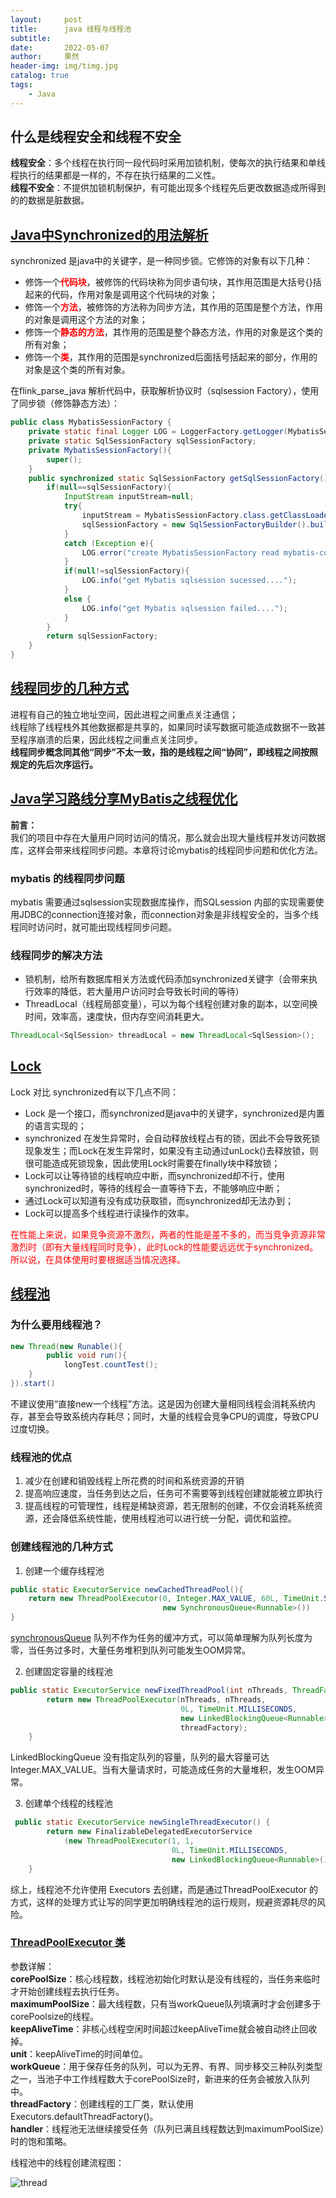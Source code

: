 ```yaml
---
layout:     post
title:      java 线程与线程池
subtitle:   
date:       2022-05-07
author:     果然
header-img: img/timg.jpg
catalog: true
tags:
    - Java
---
```

## 什么是线程安全和线程不安全  
**线程安全**：多个线程在执行同一段代码时采用加锁机制，使每次的执行结果和单线程执行的结果都是一样的，不存在执行结果的二义性。  
**线程不安全**：不提供加锁机制保护，有可能出现多个线程先后更改数据造成所得到的的数据是脏数据。  
## [Java中Synchronized的用法解析](https://www.jb51.net/article/226912.htm)  
synchronized 是java中的关键字，是一种同步锁。它修饰的对象有以下几种：  
* 修饰一个<font color=red>**代码块**</font>，被修饰的代码块称为同步语句块，其作用范围是大括号{}括起来的代码，作用对象是调用这个代码块的对象；  
* 修饰一个<font color=red>**方法**</font>，被修饰的方法称为同步方法，其作用的范围是整个方法，作用的对象是调用这个方法的对象；  
* 修饰一个<font color=red>**静态的方法**</font>，其作用的范围是整个静态方法，作用的对象是这个类的所有对象；  
* 修饰一个<font color=red>**类**</font>，其作用的范围是synchronized后面括号括起来的部分，作用的对象是这个类的所有对象。  

在flink_parse_java 解析代码中，获取解析协议时（sqlsession Factory），使用了同步锁（修饰静态方法）：  
```java
public class MybatisSessionFactory {
    private static final Logger LOG = LoggerFactory.getLogger(MybatisSessionFactory.class);
    private static SqlSessionFactory sqlSessionFactory;
    private MybatisSessionFactory(){
        super();
    }
    public synchronized static SqlSessionFactory getSqlSessionFactory(){
        if(null==sqlSessionFactory){
            InputStream inputStream=null;
            try{
                inputStream = MybatisSessionFactory.class.getClassLoader().getResourceAsStream("mybatis-config.xml");
                sqlSessionFactory = new SqlSessionFactoryBuilder().build(inputStream);
            }
            catch (Exception e){
                LOG.error("create MybatisSessionFactory read mybatis-config.xml cause Exception",e);
            }
            if(null!=sqlSessionFactory){
                LOG.info("get Mybatis sqlsession sucessed....");
            }
            else {
                LOG.info("get Mybatis sqlsession failed....");
            }
        }
        return sqlSessionFactory;
    }
}
```  
## [线程同步的几种方式](https://zhuanlan.zhihu.com/p/461063930)  
进程有自己的独立地址空间，因此进程之间重点关注通信；  
线程除了线程栈外其他数据都是共享的，如果同时读写数据可能造成数据不一致甚至程序崩溃的后果，因此线程之间重点关注同步。  
**线程同步概念同其他“同步”不太一致，指的是线程之间“协同”，即线程之间按照规定的先后次序运行。**    
## [Java学习路线分享MyBatis之线程优化](https://zhuanlan.zhihu.com/p/83048207)  

**前言：**  
我们的项目中存在大量用户同时访问的情况，那么就会出现大量线程并发访问数据库，这样会带来线程同步问题。本章将讨论mybatis的线程同步问题和优化方法。
 
### mybatis 的线程同步问题  
mybatis 需要通过sqlsession实现数据库操作，而SQLsession 内部的实现需要使用JDBC的connection连接对象，而connection对象是非线程安全的，当多个线程同时访问时，就可能出现线程同步问题。  
### 线程同步的解决方法  
* 锁机制，给所有数据库相关方法或代码添加synchronized关键字（会带来执行效率的降低，若大量用户访问时会导致长时间的等待）   
* ThreadLocal（线程局部变量），可以为每个线程创建对象的副本，以空间换时间，效率高，速度快，但内存空间消耗更大。    
```java
ThreadLocal<SqlSession> threadLocal = new ThreadLocal<SqlSession>();
```  

## [Lock](https://blog.csdn.net/yangzhaomuma/article/details/51236976)      
Lock 对比 synchronized有以下几点不同：  
* Lock 是一个接口，而synchronized是java中的关键字，synchronized是内置的语言实现的；  
* synchronized 在发生异常时，会自动释放线程占有的锁，因此不会导致死锁现象发生；而Lock在发生异常时，如果没有主动通过unLock()去释放锁，则很可能造成死锁现象，因此使用Lock时需要在finally块中释放锁；  
* Lock可以让等待锁的线程响应中断，而synchronized却不行，使用synchronized时，等待的线程会一直等待下去，不能够响应中断；  
* 通过Lock可以知道有没有成功获取锁，而synchronized却无法办到；  
* Lock可以提高多个线程进行读操作的效率。  

<font color=red>在性能上来说，如果竞争资源不激烈，两者的性能是差不多的，而当竞争资源非常激烈时（即有大量线程同时竞争），此时Lock的性能要远远优于synchronized。所以说，在具体使用时要根据适当情况选择。</font>  

## [线程池](https://blog.51cto.com/topic/javadexianchengchideshiyongchangjing.html?page=5)  
### 为什么要用线程池？  
```java
new Thread(new Runable(){
		public void run(){
			longTest.countTest();	
	}
}).start()
```  
不建议使用“直接new一个线程”方法。这是因为创建大量相同线程会消耗系统内存，甚至会导致系统内存耗尽；同时，大量的线程会竞争CPU的调度，导致CPU过度切换。  
### 线程池的优点  
1. 减少在创建和销毁线程上所花费的时间和系统资源的开销  
2. 提高响应速度，当任务到达之后，任务可不需要等到线程创建就能被立即执行  
3. 提高线程的可管理性，线程是稀缺资源，若无限制的创建，不仅会消耗系统资源，还会降低系统性能，使用线程池可以进行统一分配，调优和监控。  
  
### 创建线程池的几种方式  
1. 创建一个缓存线程池  
```java
public static ExecutorService newCachedThreadPool(){
	return new ThreadPoolExecutor(0, Integer.MAX_VALUE, 60L, TimeUnit.SECONDS,
								  new SynchronousQueue<Runnable>())
}
```  
[synchronousQueue](https://blog.csdn.net/yanyan19880509/article/details/52562039) 队列不作为任务的缓冲方式，可以简单理解为队列长度为零，当任务过多时，大量任务堆积到队列可能发生OOM异常。  

2. 创建固定容量的线程池  
```java
public static ExecutorService newFixedThreadPool(int nThreads, ThreadFactory threadFactory) {
        return new ThreadPoolExecutor(nThreads, nThreads,
                                      0L, TimeUnit.MILLISECONDS,
                                      new LinkedBlockingQueue<Runnable>(),
                                      threadFactory);
    }
```  
LinkedBlockingQueue 没有指定队列的容量，队列的最大容量可达Integer.MAX_VALUE。当有大量请求时，可能造成任务的大量堆积，发生OOM异常。  

3. 创建单个线程的线程池  
```java
 public static ExecutorService newSingleThreadExecutor() {
        return new FinalizableDelegatedExecutorService
            (new ThreadPoolExecutor(1, 1,
                                    0L, TimeUnit.MILLISECONDS,
                                    new LinkedBlockingQueue<Runnable>()));
    }
```

综上，线程池不允许使用 Executors 去创建，而是通过ThreadPoolExecutor 的方式，这样的处理方式让写的同学更加明确线程池的运行规则，规避资源耗尽的风险。  
### [ThreadPoolExecutor 类](https://blog.csdn.net/qq_40428665/article/details/121651421)  
参数详解：  
**corePoolSize**：核心线程数，线程池初始化时默认是没有线程的，当任务来临时才开始创建线程去执行任务。  
**maximumPoolSize**：最大线程数，只有当workQueue队列填满时才会创建多于corePoolsize的线程。  
**keepAliveTime**：非核心线程空闲时间超过keepAliveTime就会被自动终止回收掉。  
**unit**：keepAliveTime的时间单位。  
**workQueue**：用于保存任务的队列，可以为无界、有界、同步移交三种队列类型之一，当池子中工作线程数大于corePoolSize时，新进来的任务会被放入队列中。  
**threadFactory**：创建线程的工厂类，默认使用Executors.defaultThreadFactory()。  
**handler**：线程池无法继续接受任务（队列已满且线程数达到maximumPoolSize）时的饱和策略。  

线程池中的线程创建流程图：  
  
![thread](https://initialdream16.github.io/img/thread.png) 

 



  
